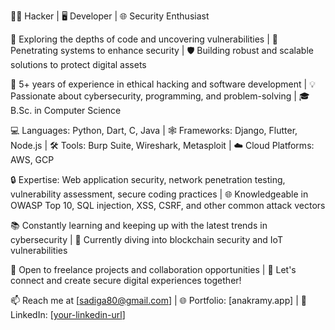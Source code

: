 👨‍💻 Hacker | 🖥️ Developer | 🌐 Security Enthusiast

🔭 Exploring the depths of code and uncovering vulnerabilities | 🌌 Penetrating systems to enhance security | 🛡️ Building robust and scalable solutions to protect digital assets

🌟 5+ years of experience in ethical hacking and software development | 💡 Passionate about cybersecurity, programming, and problem-solving | 🎓 B.Sc. in Computer Science

💻 Languages: Python, Dart, C, Java | 🕸️ Frameworks: Django, Flutter, Node.js | 🛠️ Tools: Burp Suite, Wireshark, Metasploit | ☁️ Cloud Platforms: AWS, GCP

🔒 Expertise: Web application security, network penetration testing, vulnerability assessment, secure coding practices | 🌐 Knowledgeable in OWASP Top 10, SQL injection, XSS, CSRF, and other common attack vectors

📚 Constantly learning and keeping up with the latest trends in cybersecurity | 🌱 Currently diving into blockchain security and IoT vulnerabilities

💼 Open to freelance projects and collaboration opportunities | 🤝 Let's connect and create secure digital experiences together!

📫 Reach me at [sadiga80@gmail.com] | 🌐 Portfolio: [anakramy.app] | 💼 LinkedIn: [[your-linkedin-url](https://www.linkedin.com/in/santhosh-adiga-u-b699b37a/)]
